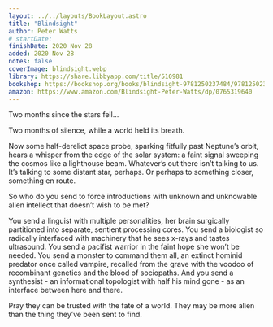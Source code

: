 ```yaml
---
layout: ../../layouts/BookLayout.astro
title: "Blindsight"
author: Peter Watts
# startDate:
finishDate: 2020 Nov 28
added: 2020 Nov 28
notes: false
coverImage: blindsight.webp
library: https://share.libbyapp.com/title/510981
bookshop: https://bookshop.org/books/blindsight-9781250237484/9781250237484
amazon: https://www.amazon.com/Blindsight-Peter-Watts/dp/0765319640
---
```


Two months since the stars fell…

Two months of silence, while a world held its breath.

Now some half-derelict space probe, sparking fitfully past Neptune’s orbit, hears a whisper from the edge of the solar system: a faint signal sweeping the cosmos like a lighthouse beam. Whatever’s out there isn’t talking to us. It’s talking to some distant star, perhaps. Or perhaps to something closer, something en route.

So who do you send to force introductions with unknown and unknowable alien intellect that doesn’t wish to be met?

You send a linguist with multiple personalities, her brain surgically partitioned into separate, sentient processing cores. You send a biologist so radically interfaced with machinery that he sees x-rays and tastes ultrasound. You send a pacifist warrior in the faint hope she won’t be needed. You send a monster to command them all, an extinct hominid predator once called vampire, recalled from the grave with the voodoo of recombinant genetics and the blood of sociopaths. And you send a synthesist - an informational topologist with half his mind gone - as an interface between here and there.

Pray they can be trusted with the fate of a world. They may be more alien than the thing they’ve been sent to find.  
